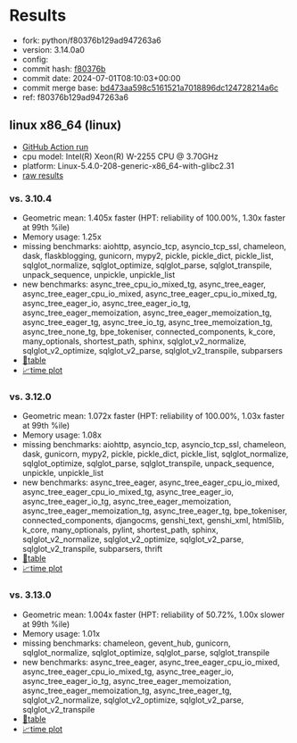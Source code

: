 # Results

- fork: python/f80376b129ad947263a6
- version: 3.14.0a0
- config: 
- commit hash: [f80376b](https://github.com/python/cpython/commit/f80376b)
- commit date: 2024-07-01T08:10:03+00:00
- commit merge base: [bd473aa598c5161521a7018896dc124728214a6c](https://github.com/python/cpython/commit/bd473aa598c5161521a7018896dc124728214a6c)
- ref: f80376b129ad947263a6

## linux x86_64 (linux)

- [GitHub Action run](https://github.com/faster-cpython/benchmarking/actions/runs/14715515366)
- cpu model: Intel(R) Xeon(R) W-2255 CPU @ 3.70GHz
- platform: Linux-5.4.0-208-generic-x86_64-with-glibc2.31
- [raw results](bm-20240701-linux-x86_64-python-f80376b129ad947263a6-3.14.0a0-f80376b.json)

### vs. 3.10.4

- Geometric mean: 1.405x faster (HPT: reliability of 100.00%, 1.30x faster at 99th %ile)
- Memory usage: 1.25x
- missing benchmarks: aiohttp, asyncio_tcp, asyncio_tcp_ssl, chameleon, dask, flaskblogging, gunicorn, mypy2, pickle, pickle_dict, pickle_list, sqlglot_normalize, sqlglot_optimize, sqlglot_parse, sqlglot_transpile, unpack_sequence, unpickle, unpickle_list
- new benchmarks: async_tree_cpu_io_mixed_tg, async_tree_eager, async_tree_eager_cpu_io_mixed, async_tree_eager_cpu_io_mixed_tg, async_tree_eager_io, async_tree_eager_io_tg, async_tree_eager_memoization, async_tree_eager_memoization_tg, async_tree_eager_tg, async_tree_io_tg, async_tree_memoization_tg, async_tree_none_tg, bpe_tokeniser, connected_components, k_core, many_optionals, shortest_path, sphinx, sqlglot_v2_normalize, sqlglot_v2_optimize, sqlglot_v2_parse, sqlglot_v2_transpile, subparsers
- [📄table](bm-20240701-linux-x86_64-python-f80376b129ad947263a6-3.14.0a0-f80376b-vs-3.10.4.md)
- [📈time plot](bm-20240701-linux-x86_64-python-f80376b129ad947263a6-3.14.0a0-f80376b-vs-3.10.4.svg)

### vs. 3.12.0

- Geometric mean: 1.072x faster (HPT: reliability of 100.00%, 1.03x faster at 99th %ile)
- Memory usage: 1.08x
- missing benchmarks: aiohttp, asyncio_tcp, asyncio_tcp_ssl, chameleon, dask, gunicorn, mypy2, pickle, pickle_dict, pickle_list, sqlglot_normalize, sqlglot_optimize, sqlglot_parse, sqlglot_transpile, unpack_sequence, unpickle, unpickle_list
- new benchmarks: async_tree_eager, async_tree_eager_cpu_io_mixed, async_tree_eager_cpu_io_mixed_tg, async_tree_eager_io, async_tree_eager_io_tg, async_tree_eager_memoization, async_tree_eager_memoization_tg, async_tree_eager_tg, bpe_tokeniser, connected_components, djangocms, genshi_text, genshi_xml, html5lib, k_core, many_optionals, pylint, shortest_path, sphinx, sqlglot_v2_normalize, sqlglot_v2_optimize, sqlglot_v2_parse, sqlglot_v2_transpile, subparsers, thrift
- [📄table](bm-20240701-linux-x86_64-python-f80376b129ad947263a6-3.14.0a0-f80376b-vs-3.12.0.md)
- [📈time plot](bm-20240701-linux-x86_64-python-f80376b129ad947263a6-3.14.0a0-f80376b-vs-3.12.0.svg)

### vs. 3.13.0

- Geometric mean: 1.004x faster (HPT: reliability of 50.72%, 1.00x slower at 99th %ile)
- Memory usage: 1.01x
- missing benchmarks: chameleon, gevent_hub, gunicorn, sqlglot_normalize, sqlglot_optimize, sqlglot_parse, sqlglot_transpile
- new benchmarks: async_tree_eager, async_tree_eager_cpu_io_mixed, async_tree_eager_cpu_io_mixed_tg, async_tree_eager_io, async_tree_eager_io_tg, async_tree_eager_memoization, async_tree_eager_memoization_tg, async_tree_eager_tg, sqlglot_v2_normalize, sqlglot_v2_optimize, sqlglot_v2_parse, sqlglot_v2_transpile
- [📄table](bm-20240701-linux-x86_64-python-f80376b129ad947263a6-3.14.0a0-f80376b-vs-3.13.0.md)
- [📈time plot](bm-20240701-linux-x86_64-python-f80376b129ad947263a6-3.14.0a0-f80376b-vs-3.13.0.svg)

